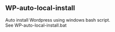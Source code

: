 <h2>WP-auto-local-install</h2>

Auto install Wordpress using windows bash script.<br> 
See WP-auto-local-install.bat